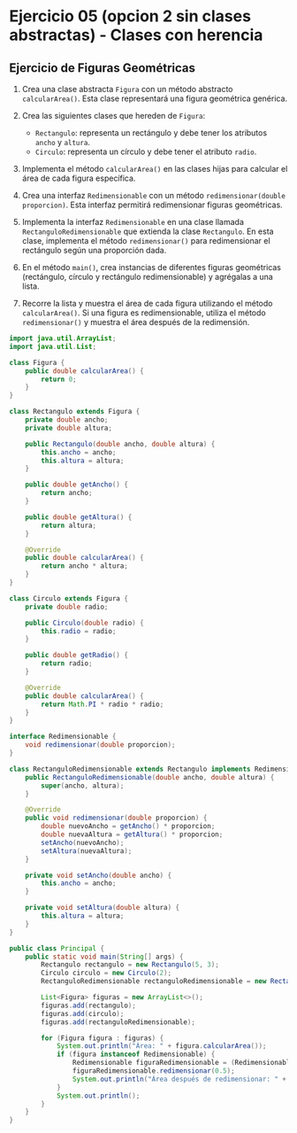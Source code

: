 # Ejercicio 05 (opcion 2 sin clases abstractas) - Clases con herencia

## Ejercicio de Figuras Geométricas

1. Crea una clase abstracta `Figura` con un método abstracto `calcularArea()`. Esta clase representará una figura geométrica genérica.

2. Crea las siguientes clases que hereden de `Figura`:
   - `Rectangulo`: representa un rectángulo y debe tener los atributos `ancho` y `altura`.
   - `Circulo`: representa un círculo y debe tener el atributo `radio`.

3. Implementa el método `calcularArea()` en las clases hijas para calcular el área de cada figura específica.

4. Crea una interfaz `Redimensionable` con un método `redimensionar(double proporcion)`. Esta interfaz permitirá redimensionar figuras geométricas.

5. Implementa la interfaz `Redimensionable` en una clase llamada `RectanguloRedimensionable` que extienda la clase `Rectangulo`. En esta clase, implementa el método `redimensionar()` para redimensionar el rectángulo según una proporción dada.

6. En el método `main()`, crea instancias de diferentes figuras geométricas (rectángulo, círculo y rectángulo redimensionable) y agrégalas a una lista.

7. Recorre la lista y muestra el área de cada figura utilizando el método `calcularArea()`. Si una figura es redimensionable, utiliza el método `redimensionar()` y muestra el área después de la redimensión.

~~~java
import java.util.ArrayList;
import java.util.List;

class Figura {
    public double calcularArea() {
        return 0;
    }
}

class Rectangulo extends Figura {
    private double ancho;
    private double altura;

    public Rectangulo(double ancho, double altura) {
        this.ancho = ancho;
        this.altura = altura;
    }

    public double getAncho() {
        return ancho;
    }

    public double getAltura() {
        return altura;
    }

    @Override
    public double calcularArea() {
        return ancho * altura;
    }
}

class Circulo extends Figura {
    private double radio;

    public Circulo(double radio) {
        this.radio = radio;
    }

    public double getRadio() {
        return radio;
    }

    @Override
    public double calcularArea() {
        return Math.PI * radio * radio;
    }
}

interface Redimensionable {
    void redimensionar(double proporcion);
}

class RectanguloRedimensionable extends Rectangulo implements Redimensionable {
    public RectanguloRedimensionable(double ancho, double altura) {
        super(ancho, altura);
    }

    @Override
    public void redimensionar(double proporcion) {
        double nuevoAncho = getAncho() * proporcion;
        double nuevaAltura = getAltura() * proporcion;
        setAncho(nuevoAncho);
        setAltura(nuevaAltura);
    }

    private void setAncho(double ancho) {
        this.ancho = ancho;
    }

    private void setAltura(double altura) {
        this.altura = altura;
    }
}

public class Principal {
    public static void main(String[] args) {
        Rectangulo rectangulo = new Rectangulo(5, 3);
        Circulo circulo = new Circulo(2);
        RectanguloRedimensionable rectanguloRedimensionable = new RectanguloRedimensionable(7, 4);

        List<Figura> figuras = new ArrayList<>();
        figuras.add(rectangulo);
        figuras.add(circulo);
        figuras.add(rectanguloRedimensionable);

        for (Figura figura : figuras) {
            System.out.println("Área: " + figura.calcularArea());
            if (figura instanceof Redimensionable) {
                Redimensionable figuraRedimensionable = (Redimensionable) figura;
                figuraRedimensionable.redimensionar(0.5);
                System.out.println("Área después de redimensionar: " + figura.calcularArea());
            }
            System.out.println();
        }
    }
}
~~~
